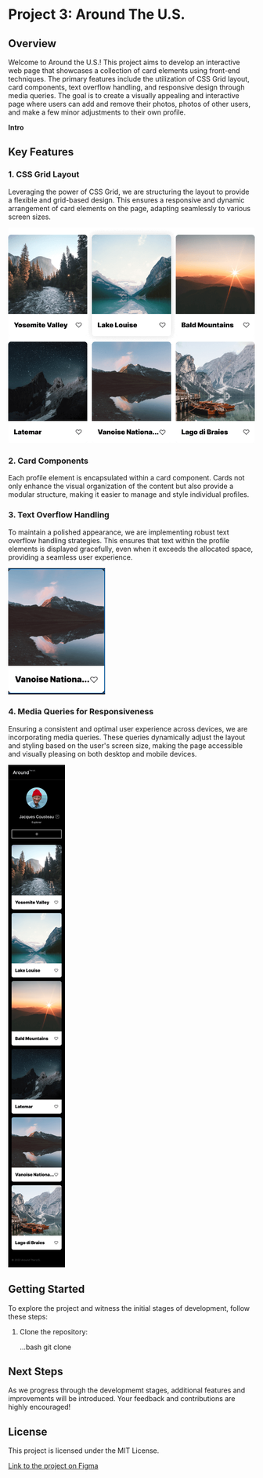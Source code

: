# Project 3: Around The U.S.

## Overview

Welcome to Around the U.S.! This project aims to develop an interactive web page that showcases a collection of card elements using front-end techniques. The primary features include the utilization of CSS Grid layout, card components, text overflow handling, and responsive design through media queries. The goal is to create a visually appealing and interactive page where users can add and remove their photos, photos of other users, and make a few minor adjustments to their own profile.

**Intro**

## Key Features 

### 1. CSS Grid Layout

Leveraging the power of CSS Grid, we are structuring the layout to provide a flexible and grid-based design. This ensures a responsive and dynamic arrangement of card elements on the page, adapting seamlessly to various screen sizes.

![Card Elements display with Grid Layout](/images/demo/Elements.png)

### 2. Card Components

Each profile element is encapsulated within a card component. Cards not only enhance the visual organization of the content but also provide a modular structure, making it easier to manage and style individual profiles.

### 3. Text Overflow Handling

To maintain a polished appearance, we are implementing robust text overflow handling strategies. This ensures that text within the profile elements is displayed gracefully, even when it exceeds the allocated space, providing a seamless user experience.

![Card Element displaying the use of Text Overflow](/images/demo/cardel.png)

### 4. Media Queries for Responsiveness

Ensuring a consistent and optimal user experience across devices, we are incorporating media queries. These queries dynamically adjust the layout and styling based on the user's screen size, making the page accessible and visually pleasing on both desktop and mobile devices.

![Display of the Mobile View exemplifying the use of Media Queries](/images/demo/MOBILE.png)

## Getting Started

To explore the project and witness the initial stages of development, follow these steps:

1. Clone the repository:

   ...bash
   git clone <!-- insert repository -->

## Next Steps

As we progress through the developmemt stages, additional features and improvements will be introduced. Your feedback and contributions are highly encouraged!

## License 

This project is licensed under the MIT License.

  
 [Link to the project on Figma](https://www.figma.com/file/ii4xxsJ0ghevUOcssTlHZv/Sprint-3%3A-Around-the-US?node-id=0%3A1)  
